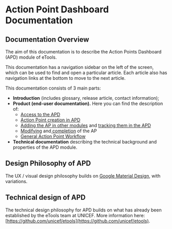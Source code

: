 # Action Point Dashboard Documentation

## Documentation Overview

The aim of this documentation is to describe the Action Points Dashboard \(APD\) module of eTools.

This documentation has a navigation sidebar on the left of the screen, which can be used to find and open a particular article. Each article also has navigation links at the bottom to move to the next article. 

This documentation consists of 3 main parts:

* **Introduction** \(includes glossary, release article, contact information\);
* **Product \(end-user documentation\).**  Here you can find the description of:
  * [Access to the APD](product-end-user-documentation/how-to-get-to-the-action-point-dashboard.md)
  * [Action Point creation in APD](product-end-user-documentation/action-points-screens-1/how-to-add-new-action-point.md)
  * [Adding the AP in other modules](product-end-user-documentation/connections-to-other-modules/) and [tracking them in the APD](product-end-user-documentation/list-of-action-points.md)
  * [Modifying](product-end-user-documentation/action-points-screens-1/created-opened-action-point.md) and[ completion](product-end-user-documentation/action-points-screens-1/how-to-complete-the-action-point.md) of the AP
  * [General Action Point Workflow](product-end-user-documentation/action-points-workflow.md)
* **Technical documentation** describing the technical background and properties of the APD module.

## Design Philosophy of APD

The UX / visual design philosophy builds on [Google Material Design](https://material.io/guidelines/), with variations.

## Technical design of APD

The technical design philosophy for APD builds on what has already been established by the eTools team at UNICEF. More information here: [https://github.com/unicef/etools](https://github.com/unicef/etools).


